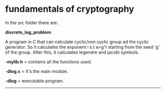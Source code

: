 # fundamentals of cryptography

In the src folder there are:

**discrete_log_problem**: 

A program in C that can calculate cyclic/non cyclic group ad the cyclic generator. So it calculates the exponent i s.t a=g^i starting from the seed 'g' of the group. After this, it calculates legendre and jacobi symbols.

  -**mylib.h** = contains all the functions used.

  -**dlog.c** = it's the main module.

  -**dlog** = executable program.
  
-----------------------------------------------------------------------------------
